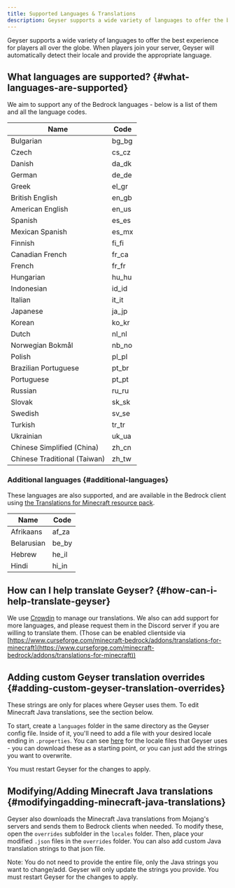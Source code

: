 ```yaml
---
title: Supported Languages & Translations
description: Geyser supports a wide variety of languages to offer the best experience for players all over the globe. Community members can help translate Geyser into more languages.
---
```


Geyser supports a wide variety of languages to offer the best experience for players all over the globe.
When players join your server, Geyser will automatically detect their locale and provide the appropriate language.

## What languages are supported? {#what-languages-are-supported}
We aim to support any of the Bedrock languages - below is a list of them and all the language codes. 

| Name                         | Code  |
|------------------------------|-------|
| Bulgarian                    | bg_bg |
| Czech                        | cs_cz |
| Danish                       | da_dk |
| German                       | de_de |
| Greek                        | el_gr |
| British English              | en_gb |
| American English             | en_us |
| Spanish                      | es_es |
| Mexican Spanish              | es_mx |
| Finnish                      | fi_fi |
| Canadian French              | fr_ca |
| French                       | fr_fr |
| Hungarian                    | hu_hu |
| Indonesian                   | id_id |
| Italian                      | it_it |
| Japanese                     | ja_jp |
| Korean                       | ko_kr |
| Dutch                        | nl_nl |
| Norwegian Bokmål             | nb_no |
| Polish                       | pl_pl |
| Brazilian Portuguese         | pt_br |
| Portuguese                   | pt_pt |
| Russian                      | ru_ru |
| Slovak                       | sk_sk |
| Swedish                      | sv_se |
| Turkish                      | tr_tr |
| Ukrainian                    | uk_ua |
| Chinese Simplified (China)   | zh_cn |
| Chinese Traditional (Taiwan) | zh_tw |

### Additional languages {#additional-languages}
These languages are also supported, and are available in the Bedrock client using [the Translations for Minecraft resource pack](https://www.curseforge.com/minecraft-bedrock/addons/translations-for-minecraft).

| Name                | Code  |
|---------------------|-------|
| Afrikaans           | af_za |
| Belarusian          | be_by |
| Hebrew              | he_il |
| Hindi               | hi_in |

## How can I help translate Geyser? {#how-can-i-help-translate-geyser}
We use [Crowdin](https://crowdin.com/project/geyser) to manage our translations.
We also can add support for more languages, and please request them in the Discord server if you are willing to translate them.
(Those can be enabled clientside via [https://www.curseforge.com/minecraft-bedrock/addons/translations-for-minecraft](https://www.curseforge.com/minecraft-bedrock/addons/translations-for-minecraft))

## Adding custom Geyser translation overrides {#adding-custom-geyser-translation-overrides}
These strings are only for places where Geyser uses them. To edit Minecraft Java translations, see the section below.

To start, create a `languages` folder in the same directory as the Geyser config file.
Inside of it, you'll need to add a file with your desired locale ending in `.properties`. You can see
[here](https://github.com/GeyserMC/languages/tree/master/texts) for the locale files that Geyser uses - 
you can download these as a starting point, or you can just add the strings you want to overwrite. 

You must restart Geyser for the changes to apply.

## Modifying/Adding Minecraft Java translations {#modifyingadding-minecraft-java-translations}
Geyser also downloads the Minecraft Java translations from Mojang's servers and sends them to Bedrock clients when needed.
To modify these, open the `overrides` subfolder in the `locales` folder. Then, place your modified `.json` files in the `overrides` folder.
You can also add custom Java translation strings to that json file.

Note: You do not need to provide the entire file, only the Java strings you want to change/add. Geyser will only update the strings you provide.
You must restart Geyser for the changes to apply.
